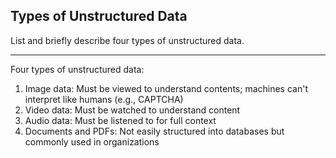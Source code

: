 ## Types of Unstructured Data

List and briefly describe four types of unstructured data.

---

Four types of unstructured data:
1. Image data: Must be viewed to understand contents; machines can't interpret like humans (e.g., CAPTCHA)
2. Video data: Must be watched to understand content
3. Audio data: Must be listened to for full context
4. Documents and PDFs: Not easily structured into databases but commonly used in organizations

